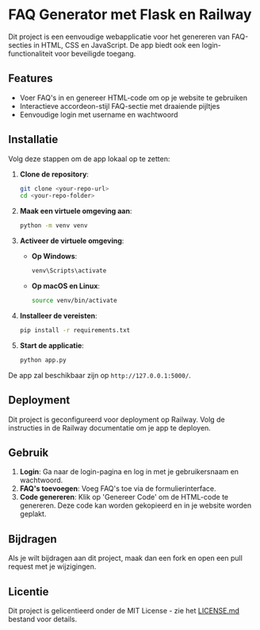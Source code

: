 # FAQ Generator met Flask en Railway

Dit project is een eenvoudige webapplicatie voor het genereren van FAQ-secties in HTML, CSS en JavaScript. De app biedt ook een login-functionaliteit voor beveiligde toegang.

## Features

- Voer FAQ's in en genereer HTML-code om op je website te gebruiken
- Interactieve accordeon-stijl FAQ-sectie met draaiende pijltjes
- Eenvoudige login met username en wachtwoord

## Installatie

Volg deze stappen om de app lokaal op te zetten:

1. **Clone de repository**:
    ```bash
    git clone <your-repo-url>
    cd <your-repo-folder>
    ```

2. **Maak een virtuele omgeving aan**:
    ```bash
    python -m venv venv
    ```

3. **Activeer de virtuele omgeving**:

    - **Op Windows**:
        ```bash
        venv\Scripts\activate
        ```
    - **Op macOS en Linux**:
        ```bash
        source venv/bin/activate
        ```

4. **Installeer de vereisten**:
    ```bash
    pip install -r requirements.txt
    ```

5. **Start de applicatie**:
    ```bash
    python app.py
    ```

De app zal beschikbaar zijn op `http://127.0.0.1:5000/`.

## Deployment

Dit project is geconfigureerd voor deployment op Railway. Volg de instructies in de Railway documentatie om je app te deployen.

## Gebruik

1. **Login**: Ga naar de login-pagina en log in met je gebruikersnaam en wachtwoord.
2. **FAQ's toevoegen**: Voeg FAQ's toe via de formulierinterface.
3. **Code genereren**: Klik op 'Genereer Code' om de HTML-code te genereren. Deze code kan worden gekopieerd en in je website worden geplakt.

## Bijdragen

Als je wilt bijdragen aan dit project, maak dan een fork en open een pull request met je wijzigingen.

## Licentie

Dit project is gelicentieerd onder de MIT License - zie het [LICENSE.md](LICENSE.md) bestand voor details.
